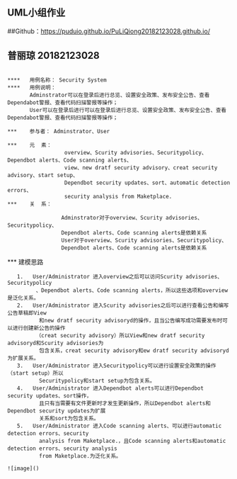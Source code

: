 
## UML小组作业

##Github：https://puduio.github.io/PuLiQiong20182123028.github.io/

##     普丽琼 20182123028  

```

****   用例名称： Security System
****   用例说明：
       Adminstrator可以在登录后进行总览、设置安全政策、发布安全公告、查看Dependabot警报、查看代码扫描警报等操作；
       User可以在登录后进行可以在登录后进行总览、设置安全政策、发布安全公告、查看Dependabot警报、查看代码扫描警报等操作；

***    参与者： Adminstrator、User

***    元  素：
                  overview、Scurity advisories、Securitypolicy、Dependbot alerts、Code scanning alerts、
                  view、new dratf security advisory、creat security advisory、start setup、                      
                  Dependbot security updates、sort、automatic detection errors、
                  security analysis from Maketplace.
***    关  系：

                 Adminstrator对于overview、Scurity advisories、Securitypolicy、
                 Dependbot alerts、Code scanning alerts是依赖关系
                 User对于overview、Scurity advisories、Securitypolicy、
                 Dependbot alerts、Code scanning alerts是依赖关系

```
***    建模思路 

       1.	User/Administrator 进入overview之后可以访问Scurity advisories、Securitypolicy
             、Dependbot alerts、Code scanning alerts，所以这些选项和overview是泛化关系。
       2.	User/Administrator 进入Scurity advisories之后可以进行查看公告和编写公告草稿即View
              和new dratf security advisoryd的操作，且当公告编写成功需要发布时可以进行创建新公告的操作
             （creat security advisory）所以View和new dratf security advisoryd和Scurity advisories为
              包含关系，creat security advisory和ew dratf security advisoryd为扩展关系。
       3.	User/Administrator 进入Securitypolicy可以进行设置安全政策的操作（start setup）所以
              Securitypolicy和start setup为包含关系。
       4.	User/Administrator 进入Dependbot alerts可以进行Dependbot security updates、sort操作，
              且只有当需要有文件更新时才发生更新操作，所以Dependbot alerts和Dependbot security updates为扩展
              关系和sort为包含关系。
       5.	User/Administrator 进入Code scanning alerts、可以进行automatic detection errors、security
              analysis from Maketplace.，且Code scanning alerts和automatic detection errors、security analysis
              from Maketplace.为泛化关系。
```
![image]()
         


